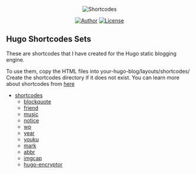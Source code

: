 <p align="center">
<img src="https://ttfou.com/images/2020/02/18/f9d7055d6a1b9cd6d37d44f55b5f8c42.png" alt="Shortcodes">
</p>

<p align="center">
<a href="https://matnoble.me"><img alt="Author" src="https://img.shields.io/badge/Author-MetNoble-blue?style=flat-square"/></a>
<a href="https://github.com/MatNoble/hugo-shortcodes-sets/blob/master/LICENSE"><img alt="License" src="https://img.shields.io/npm/l/meting.svg?style=flat-square"/></a>
</p>

## Hugo Shortcodes Sets

These are shortcodes that I have created for the Hugo static blogging engine.

To use them, copy the HTML files into your-hugo-blog/layouts/shortcodes/ Create the shortcodes directory if it does not exist. You can learn more about shortcodes from [here](https://matnoble.me/posts/shortcodes-practice-tutorial-for-hugo/)

- [shortcodes](https://github.com/MatNoble/hugo-shortcodes-sets/tree/master/layouts/shortcodes)
  - [blockquote](https://github.com/MatNoble/hugo-shortcodes-sets/blob/master/layouts/shortcodes/blockquote.html)
  - [friend](https://github.com/MatNoble/hugo-shortcodes-sets/blob/master/layouts/shortcodes/friend.html)
  - [music](https://github.com/MatNoble/hugo-shortcodes-sets/blob/master/layouts/shortcodes/music.html)
  - [notice](https://github.com/MatNoble/hugo-shortcodes-sets/blob/master/layouts/shortcodes/notice.html)
  - [wp](https://github.com/MatNoble/hugo-shortcodes-sets/blob/master/layouts/shortcodes/wp.html)
  - [year](https://github.com/MatNoble/hugo-shortcodes-sets/blob/master/layouts/shortcodes/year.html)
  - [youku](https://github.com/MatNoble/hugo-shortcodes-sets/blob/master/layouts/shortcodes/youku.html)
  - [mark](https://github.com/MatNoble/hugo-shortcodes-sets/blob/master/layouts/shortcodes/mark.html)
  - [abbr](https://github.com/MatNoble/hugo-shortcodes-sets/blob/master/layouts/shortcodes/abbr.html)
  - [imgcap](https://github.com/MatNoble/hugo-shortcodes-sets/blob/master/layouts/shortcodes/imgcap.html)
  - [hugo-encryptor](https://matnoble.me/posts/shortcodes-practice-tutorial-for-hugo/#%E6%96%87%E6%9C%AC%E5%8A%A0%E5%AF%86)
